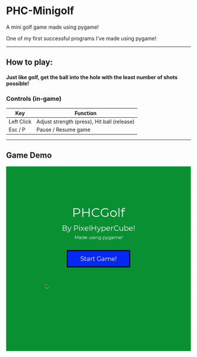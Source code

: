 # PHC-Minigolf
A mini golf game made using pygame!

One of my first successful programs I've made using pygame!

---
## How to play:
#### Just like golf, get the ball into the hole with the least number of shots possible!

### Controls (in-game)
| Key  | Function |
| --- | --- |
| Left Click | Adjust strength (press), Hit ball (release) |
| Esc / P | Pause / Resume game |
---

## Game Demo
![](./demoImg.gif)
